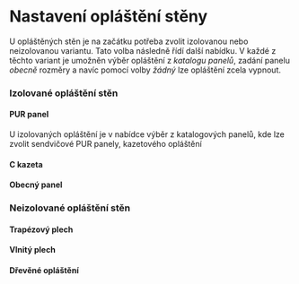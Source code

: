 
# Nastavení opláštění stěny

U opláštěných stěn je na začátku potřeba zvolit izolovanou nebo neizolovanou variantu. Tato volba následně řídí další nabídku. 
V každé z těchto variant je umožněn výběr opláštění z _katalogu panelů_, zadání panelu _obecně_ rozměry a navíc pomocí volby _žádný_ lze opláštění zcela vypnout.

### Izolované opláštění stěn

#### PUR panel
U izolovaných opláštění je v nabídce výběr z katalogových panelů, kde lze zvolit sendvičové PUR panely, kazetového opláštění

#### C kazeta

#### Obecný panel

### Neizolované opláštění stěn

#### Trapézový plech

#### Vlnitý plech

#### Dřevěné opláštění